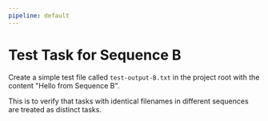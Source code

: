 ```yaml
---
pipeline: default
---
```


# Test Task for Sequence B

Create a simple test file called `test-output-B.txt` in the project root with the content "Hello from Sequence B".

This is to verify that tasks with identical filenames in different sequences are treated as distinct tasks.